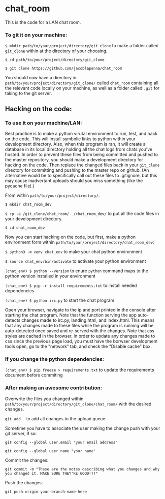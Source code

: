 # chat_room
This is the code for a LAN chat room.

### To git it on your machine:

`$ mkdir path/to/your/project/directory/git_clone` to make a folder called `git_clone` within at the directory of your choosing.

`$ cd path/to/your/project/directory/git_clone`

`$ git clone https://github.com/jacoblapenna/chat_room`

You should now have a directory in `path/to/your/project/directory/git_clone/` called `chat_room` containing all the relevant code locally on your machine, as well as a folder called `.git` for taking to the git server.

## Hacking on the code:

### To use it on your machine/LAN:

Best practice is to make a python virutal environment to run, test, and hack on the code. This will install symbolic links to python within your development directory. Also, when this program is ran, it will create a database in its local directory holding all the chat logs from chats you've hosted. In order to prevent these files from being committed and pushed to the master repository, you should make a development directory for hacking on the code. Then replace the changed files back in your `git_clone` directory for committing and pushing to the master repo on github. (An alternative would be to specifically call out these files to .gitignore, but this may cause inadvertant uploads should you miss something (like the pycache file).)

From within `path/to/your/project/directory/`:

`$ mkdir chat_room_dev`

`$ cp -a /git_clone/chat_room/. /chat_room_dev/` to put all the code files in your development directory.

`$ cd chat_room_dev`

Now you can start hacking on the code, but first, make a python environment form within `path/to/your/project/directory/chat_room_dev`:

`$ python3 -m venv chat_env` to make your chat python environment

`$ source chat_env/bin/activate` to activate your python environment

`(chat_env) $ python --version` to enure `python` command maps to the python version installed in your environment

`(chat_env) $ pip -r install requirements.txt` to install needed dependencies

`(chat_env) $ python irc.py` to start the chat program

Open your browser, navigate to the ip and port printed in the console after starting the chat program. Note that the function serving the app auto-detects changes made to irc.py, landing.html, and index.html. This means that any changes made to these files while the program is running will be auto-detected once saved and re-served with the changes. Note that css styles are cached in the browser. In order to update any changes made to css since the previous page load, you must have the borwser development tools open, go to the "network" tab, and check the "Disable cache" box.

### If you change the python dependencies:

`(chat_env) $ pip freeze > requirements.txt` to update the requirements document before commiting

### After making an awesome contribution:

Overwrite the files you changed within `path/to/your/project/directory/git_clone/chat_room/` with the desired changes.

`git add .` to add all changes to the upload queue

Sometime you have to associate the user making the change push with your git server, if so:

`git config --global user.email "your email address"`

`git config --global user.name "your name"`

Commit the changes:

`git commit -m "These are the notes describing what you changes and why you changed it. MAKE SURE THEY'RE GOOD!!!"`

Push the changes:

`git push origin your-branch-name-here`


